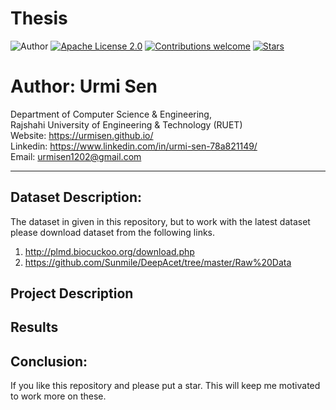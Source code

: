 # Thesis

![Author](https://img.shields.io/badge/author-urmisen-orange)
[![Apache License 2.0](https://img.shields.io/badge/license-Apache_License_2.0-5eba00.svg)](https://github.com/urmisen/Thesis/blob/master/LICENSE.md)
[![Contributions welcome](https://img.shields.io/badge/contributions-welcome-brightgreen.svg?style=flat)](https://github.com/urmisen/Thesis)
[![Stars](https://img.shields.io/github/stars/urmisen/Thesis.svg?style=social)](https://github.com/urmisen/Thesis/stargazers)

# Author: Urmi Sen

Department of Computer Science & Engineering, </br>
Rajshahi University of Engineering & Technology (RUET) </br>
Website: https://urmisen.github.io/ </br>
Linkedin: https://www.linkedin.com/in/urmi-sen-78a821149/ </br>
Email: urmisen1202@gmail.com <br>

<hr>

## Dataset Description:
The dataset in given in this repository, but to work with the latest dataset please download dataset from the following links. <br>
1. http://plmd.biocuckoo.org/download.php
2. https://github.com/Sunmile/DeepAcet/tree/master/Raw%20Data

## Project Description


## Results

## Conclusion:
If you like this repository and please put a star. This will keep me motivated to work more on these. 
